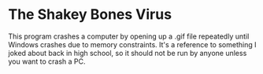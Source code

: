 # The Shakey Bones Virus
This program crashes a computer by opening up a .gif file repeatedly until Windows crashes due to memory constraints. It's a reference to something I joked about back in high school, so it should not be run by anyone unless you want to crash a PC. 
